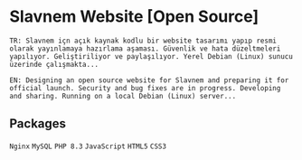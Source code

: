# Slavnem Website [Open Source]
`TR: Slavnem içn açık kaynak kodlu bir website tasarımı yapıp resmi olarak yayınlamaya hazırlama aşaması. Güvenlik ve hata düzeltmeleri yapılıyor. Geliştiriliyor ve paylaşılıyor. Yerel Debian (Linux) sunucu üzerinde çalışmakta...`

`EN: Designing an open source website for Slavnem and preparing it for official launch. Security and bug fixes are in progress. Developing and sharing. Running on a local Debian (Linux) server...`

## Packages
`Nginx`
`MySQL`
`PHP 8.3`
`JavaScript`
`HTML5`
`CSS3`
